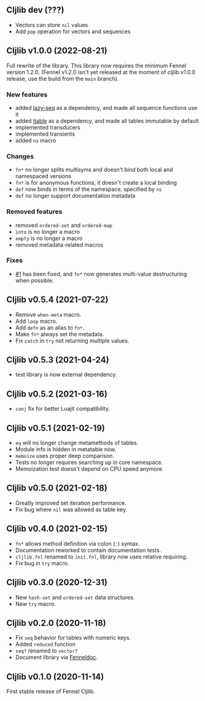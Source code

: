 ## Cljlib dev (???)

- Vectors can store `nil` values
- Add `pop` operation for vectors and sequences

## Cljlib v1.0.0 (2022-08-21)

Full rewrite of the library.
This library now requires the minimum Fennel version 1.2.0.
(Fennel v1.2.0 isn't yet released at the moment of cljlib v1.0.0 release, use the build from the `main` branch).

### New features

- added [lazy-seq](https://gitlab.com/andreyorst/lazy-seq) as a dependency, and made all sequence functions use it
- added [itable](https://gitlab.com/andreyorst/itable) as a dependency, and made all tables immutable by default
- implemented transducers
- implemented transients
- added `ns` macro

### Changes

- `fn*` no longer splits multisyms and doesn't bind both local and namespaced versions
- `fn*` is for anonymous functions, it doesn't create a local binding
- `def` now binds in terms of the namespace, specified by `ns`
- `def` no longer support documentation metadata

### Removed features

- removed `ordered-set` and `ordered-map`
- `into` is no longer a macro
- `empty` is no longer a macro
- removed metadata-related macros

### Fixes

- [#1](https://gitlab.com/andreyorst/fennel-cljlib/-/issues/1) has been fixed, and `fn*` now generates multi-value destructuring when possible.

## Cljlib v0.5.4 (2021-07-22)

- Remove `when-meta` macro.
- Add `loop` macro.
- Add `defn` as an alias to `fn*`.
- Make `fn*` always set the metadata.
- Fix `catch` in `try` not returning multiple values.

## Cljlib v0.5.3 (2021-04-24)

- test library is now external dependency.

## Cljlib v0.5.2 (2021-03-16)

- `conj` fix for better Luajit compatibility.

## Cljlib v0.5.1 (2021-02-19)

- `eq` will no longer change metamethods of tables.
- Module info is hidden in metatable now.
- `memoize` uses proper deep comparison.
- Tests no longer requires searching up in core namespace.
- Memoization test doesn't depend on CPU speed anymore.

## Cljlib v0.5.0 (2021-02-18)

- Greatly improved set iteration performance.
- Fix bug where `nil` was allowed as table key.

## Cljlib v0.4.0 (2021-02-15)

- `fn*` allows method definition via colon (`:`) syntax.
- Documentation reworked to contain documentation tests.
- `cljlib.fnl` renamed to `init.fnl`, library now uses relative requiring.
- Fix bug in `try` macro.

## Cljlib v0.3.0 (2020-12-31)

- New `hash-set` and `ordered-set` data structures.
- New `try` macro.

## Cljlib v0.2.0 (2020-11-18)

- Fix `seq` behavior for tables with numeric keys.
- Added `reduced` function
- `seq?` renamed to `vector?`
- Document library via [Fenneldoc](https://gitlab.com/andreyorst/fenneldoc).

## Cljlib v0.1.0 (2020-11-14)

First stable release of Fennel Cljlib.

<!-- LocalWords: Cljlib namespace Memoization metatable metamethods
     LocalWords:  arglist arity
 -->
